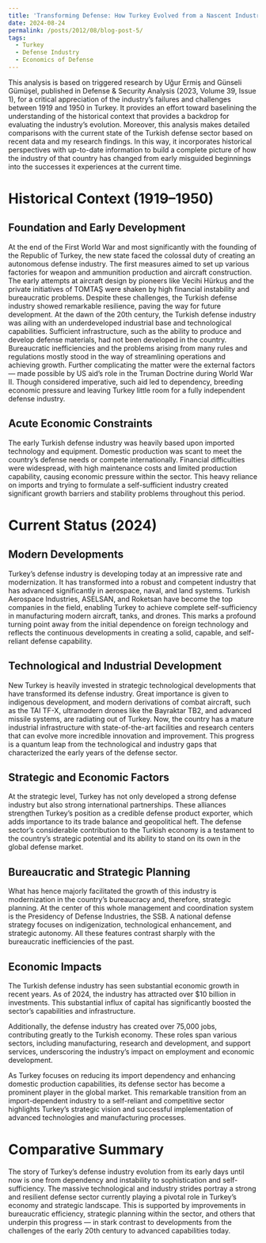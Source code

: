 ```yaml
---
title: 'Transforming Defense: How Turkey Evolved from a Nascent Industry to a Global Player'
date: 2024-08-24
permalink: /posts/2012/08/blog-post-5/
tags:
  - Turkey
  - Defense Industry
  - Economics of Defense
---
```


This analysis is based on triggered research by Uğur Ermiş and Günseli Gümüşel, published in Defense & Security Analysis (2023, Volume 39, Issue 1), for a critical appreciation of the industry’s failures and challenges between 1919 and 1950 in Turkey. It provides an effort toward baselining the understanding of the historical context that provides a backdrop for evaluating the industry’s evolution. Moreover, this analysis makes detailed comparisons with the current state of the Turkish defense sector based on recent data and my research findings. In this way, it incorporates historical perspectives with up-to-date information to build a complete picture of how the industry of that country has changed from early misguided beginnings into the successes it experiences at the current time.

Historical Context (1919–1950)
======

Foundation and Early Development
------
At the end of the First World War and most significantly with the founding of the Republic of Turkey, the new state faced the colossal duty of creating an autonomous defense industry. The first measures aimed to set up various factories for weapon and ammunition production and aircraft construction. The early attempts at aircraft design by pioneers like Vecihi Hürkuş and the private initiatives of TOMTAŞ were shaken by high financial instability and bureaucratic problems. Despite these challenges, the Turkish defense industry showed remarkable resilience, paving the way for future development. At the dawn of the 20th century, the Turkish defense industry was ailing with an underdeveloped industrial base and technological capabilities. Sufficient infrastructure, such as the ability to produce and develop defense materials, had not been developed in the country. Bureaucratic inefficiencies and the problems arising from many rules and regulations mostly stood in the way of streamlining operations and achieving growth. Further complicating the matter were the external factors — made possible by US aid’s role in the Truman Doctrine during World War II. Though considered imperative, such aid led to dependency, breeding economic pressure and leaving Turkey little room for a fully independent defense industry.

Acute Economic Constraints
------
The early Turkish defense industry was heavily based upon imported technology and equipment. Domestic production was scant to meet the country’s defense needs or compete internationally. Financial difficulties were widespread, with high maintenance costs and limited production capability, causing economic pressure within the sector. This heavy reliance on imports and trying to formulate a self-sufficient industry created significant growth barriers and stability problems throughout this period.

Current Status (2024) 
======

Modern Developments
------

Turkey’s defense industry is developing today at an impressive rate and modernization. It has transformed into a robust and competent industry that has advanced significantly in aerospace, naval, and land systems. Turkish Aerospace Industries, ASELSAN, and Roketsan have become the top companies in the field, enabling Turkey to achieve complete self-sufficiency in manufacturing modern aircraft, tanks, and drones. This marks a profound turning point away from the initial dependence on foreign technology and reflects the continuous developments in creating a solid, capable, and self-reliant defense capability.

Technological and Industrial Development
------
New Turkey is heavily invested in strategic technological developments that have transformed its defense industry. Great importance is given to indigenous development, and modern derivations of combat aircraft, such as the TAI TF-X, ultramodern drones like the Bayraktar TB2, and advanced missile systems, are radiating out of Turkey. Now, the country has a mature industrial infrastructure with state-of-the-art facilities and research centers that can evolve more incredible innovation and improvement. This progress is a quantum leap from the technological and industry gaps that characterized the early years of the defense sector.

Strategic and Economic Factors
------
At the strategic level, Turkey has not only developed a strong defense industry but also strong international partnerships. These alliances strengthen Turkey’s position as a credible defense product exporter, which adds importance to its trade balance and geopolitical heft. The defense sector’s considerable contribution to the Turkish economy is a testament to the country’s strategic potential and its ability to stand on its own in the global defense market.

Bureaucratic and Strategic Planning
------
What has hence majorly facilitated the growth of this industry is modernization in the country’s bureaucracy and, therefore, strategic planning. At the center of this whole management and coordination system is the Presidency of Defense Industries, the SSB. A national defense strategy focuses on indigenization, technological enhancement, and strategic autonomy. All these features contrast sharply with the bureaucratic inefficiencies of the past.

Economic Impacts
------
The Turkish defense industry has seen substantial economic growth in recent years. As of 2024, the industry has attracted over $10 billion in investments. This substantial influx of capital has significantly boosted the sector’s capabilities and infrastructure.

Additionally, the defense industry has created over 75,000 jobs, contributing greatly to the Turkish economy. These roles span various sectors, including manufacturing, research and development, and support services, underscoring the industry’s impact on employment and economic development.

As Turkey focuses on reducing its import dependency and enhancing domestic production capabilities, its defense sector has become a prominent player in the global market. This remarkable transition from an import-dependent industry to a self-reliant and competitive sector highlights Turkey’s strategic vision and successful implementation of advanced technologies and manufacturing processes.

Comparative Summary
======
The story of Turkey’s defense industry evolution from its early days until now is one from dependency and instability to sophistication and self-sufficiency. The massive technological and industry strides portray a strong and resilient defense sector currently playing a pivotal role in Turkey’s economy and strategic landscape. This is supported by improvements in bureaucratic efficiency, strategic planning within the sector, and others that underpin this progress — in stark contrast to developments from the challenges of the early 20th century to advanced capabilities today.
